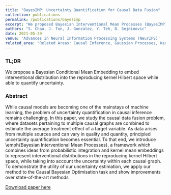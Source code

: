 ```yaml
---
title: "BayesIMP: Uncertainty Quantification for Causal Data Fusion"
collection: publications
permalink: /publications/bayesimp
excerpt: "We proposed Bayesian Interventional Mean Processes (BayesIMP), an algorithm which allows one to quantify uncertainty while representing interventional densities in the reproducing kernel Hilbert space (RKHS). <br/> <br/><img src='/assets/images/2scGP-2.png' width=300>"
authors: "S. Chau, J. Ton, J. Gonzalez, Y. Teh, D. Sejdinovic"
date: 2021-05-29
venue: 'Advances in Neural Information Processing Systems (NeurIPS)'
related_area: "Related Areas: Causal Inference, Gaussian Processes, Kernel Mean Embeddings"
---
```


### TL;DR
We propose a Bayesian Conditional Mean Embedding to embed interventional distribution into the reproducing kernel Hilbert space while able to quantify uncertainty.

### Abstract
While causal models are becoming one of the mainstays of machine learning, the problem of uncertainty quantification in causal inference remains challenging. In this paper, we study the causal data fusion problem, where datasets pertaining to multiple causal graphs are combined to estimate the average treatment effect of a target variable. As data arises from multiple sources and can vary in quality and quantity, principled uncertainty quantification becomes essential. To that end, we introduce \emph{Bayesian Interventional Mean Processes}, a framework which combines ideas from probabilistic integration and kernel mean embeddings to represent interventional distributions in the reproducing kernel Hilbert space, while taking into account the uncertainty within each causal graph. To demonstrate the utility of our uncertainty estimation, we apply our method to the Causal Bayesian Optimisation task and show improvements over state-of-the-art methods

[Download paper here](https://arxiv.org/abs/2106.03477)

